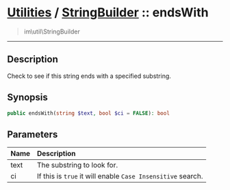# [Utilities](util.md) / [StringBuilder](util-StringBuilder.md) :: endsWith
 > im\util\StringBuilder
____

## Description
Check to see if this string ends with a specified substring.

## Synopsis
```php
public endsWith(string $text, bool $ci = FALSE): bool
```

## Parameters
| Name | Description |
| :--- | :---------- |
| text | The substring to look for. |
| ci | If this is `true` it will enable `Case Insensitive` search. |
